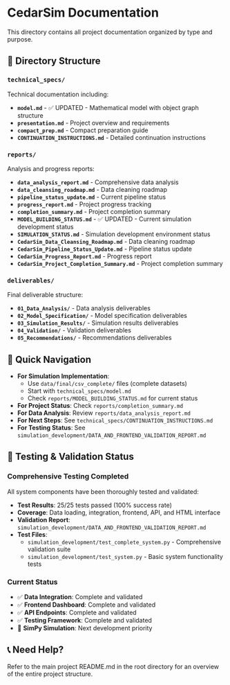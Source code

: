 # CedarSim Documentation

This directory contains all project documentation organized by type and purpose.

## 📁 Directory Structure

### `technical_specs/`
Technical documentation including:
- **`model.md`** - ✅ UPDATED - Mathematical model with object graph structure
- **`presentation.md`** - Project overview and requirements
- **`compact_prep.md`** - Compact preparation guide
- **`CONTINUATION_INSTRUCTIONS.md`** - Detailed continuation instructions

### `reports/`
Analysis and progress reports:
- **`data_analysis_report.md`** - Comprehensive data analysis
- **`data_cleansing_roadmap.md`** - Data cleaning roadmap
- **`pipeline_status_update.md`** - Current pipeline status
- **`progress_report.md`** - Project progress tracking
- **`completion_summary.md`** - Project completion summary
- **`MODEL_BUILDING_STATUS.md`** - ✅ UPDATED - Current simulation development status
- **`SIMULATION_STATUS.md`** - Simulation development environment status
- **`CedarSim_Data_Cleansing_Roadmap.md`** - Data cleaning roadmap
- **`CedarSim_Pipeline_Status_Update.md`** - Pipeline status update
- **`CedarSim_Progress_Report.md`** - Progress report
- **`CedarSim_Project_Completion_Summary.md`** - Project completion summary

### `deliverables/`
Final deliverable structure:
- **`01_Data_Analysis/`** - Data analysis deliverables
- **`02_Model_Specification/`** - Model specification deliverables
- **`03_Simulation_Results/`** - Simulation results deliverables
- **`04_Validation/`** - Validation deliverables
- **`05_Recommendations/`** - Recommendations deliverables

## 🚀 Quick Navigation

- **For Simulation Implementation**: 
  - Use `data/final/csv_complete/` files (complete datasets)
  - Start with `technical_specs/model.md`
  - Check `reports/MODEL_BUILDING_STATUS.md` for current status
- **For Project Status**: Check `reports/completion_summary.md`
- **For Data Analysis**: Review `reports/data_analysis_report.md`
- **For Next Steps**: See `technical_specs/CONTINUATION_INSTRUCTIONS.md`
- **For Testing Status**: See `simulation_development/DATA_AND_FRONTEND_VALIDATION_REPORT.md`

## 🧪 **Testing & Validation Status**

### **Comprehensive Testing Completed**
All system components have been thoroughly tested and validated:

- **Test Results**: 25/25 tests passed (100% success rate)
- **Coverage**: Data loading, integration, frontend, API, and HTML interface
- **Validation Report**: `simulation_development/DATA_AND_FRONTEND_VALIDATION_REPORT.md`
- **Test Files**: 
  - `simulation_development/test_complete_system.py` - Comprehensive validation suite
  - `simulation_development/test_system.py` - Basic system functionality tests

### **Current Status**
- ✅ **Data Integration**: Complete and validated
- ✅ **Frontend Dashboard**: Complete and validated
- ✅ **API Endpoints**: Complete and validated
- ✅ **Testing Framework**: Complete and validated
- 🚧 **SimPy Simulation**: Next development priority

## 📞 Need Help?

Refer to the main project README.md in the root directory for an overview of the entire project structure.
